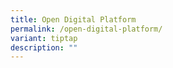 ```yaml
---
title: Open Digital Platform
permalink: /open-digital-platform/
variant: tiptap
description: ""
---
```

